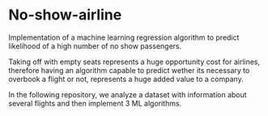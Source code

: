 # No-show-airline
Implementation of a machine learning regression algorithm to predict likelihood of a high number of no show passengers.

Taking off with empty seats represents a huge opportunity cost for airlines, therefore having an algorithm capable to predict wether its necessary to overbook a flight or not, represents a huge added value to a company.

In the following repository, we analyze a dataset with information about several flights and then implement 3 ML algorithms.
